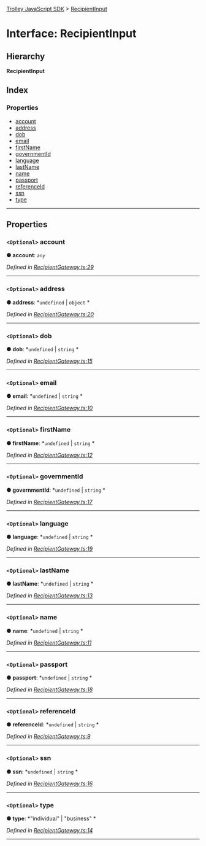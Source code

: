 [Trolley JavaScript SDK](../README.md) > [RecipientInput](../interfaces/recipientinput.md)

# Interface: RecipientInput

## Hierarchy

**RecipientInput**

## Index

### Properties

* [account](recipientinput.md#account)
* [address](recipientinput.md#address)
* [dob](recipientinput.md#dob)
* [email](recipientinput.md#email)
* [firstName](recipientinput.md#firstname)
* [governmentId](recipientinput.md#governmentid)
* [language](recipientinput.md#language)
* [lastName](recipientinput.md#lastname)
* [name](recipientinput.md#name)
* [passport](recipientinput.md#passport)
* [referenceId](recipientinput.md#referenceid)
* [ssn](recipientinput.md#ssn)
* [type](recipientinput.md#type)

---

## Properties

<a id="account"></a>

### `<Optional>` account

**● account**: *`any`*

*Defined in [RecipientGateway.ts:29](https://github.com/Trolley/javascript-sdk/blob/c3121c6/lib/RecipientGateway.ts#L29)*

___
<a id="address"></a>

### `<Optional>` address

**● address**: *`undefined` |
`object`
*

*Defined in [RecipientGateway.ts:20](https://github.com/Trolley/javascript-sdk/blob/c3121c6/lib/RecipientGateway.ts#L20)*

___
<a id="dob"></a>

### `<Optional>` dob

**● dob**: *`undefined` |
`string`
*

*Defined in [RecipientGateway.ts:15](https://github.com/Trolley/javascript-sdk/blob/c3121c6/lib/RecipientGateway.ts#L15)*

___
<a id="email"></a>

### `<Optional>` email

**● email**: *`undefined` |
`string`
*

*Defined in [RecipientGateway.ts:10](https://github.com/Trolley/javascript-sdk/blob/c3121c6/lib/RecipientGateway.ts#L10)*

___
<a id="firstname"></a>

### `<Optional>` firstName

**● firstName**: *`undefined` |
`string`
*

*Defined in [RecipientGateway.ts:12](https://github.com/Trolley/javascript-sdk/blob/c3121c6/lib/RecipientGateway.ts#L12)*

___
<a id="governmentid"></a>

### `<Optional>` governmentId

**● governmentId**: *`undefined` |
`string`
*

*Defined in [RecipientGateway.ts:17](https://github.com/Trolley/javascript-sdk/blob/c3121c6/lib/RecipientGateway.ts#L17)*

___
<a id="language"></a>

### `<Optional>` language

**● language**: *`undefined` |
`string`
*

*Defined in [RecipientGateway.ts:19](https://github.com/Trolley/javascript-sdk/blob/c3121c6/lib/RecipientGateway.ts#L19)*

___
<a id="lastname"></a>

### `<Optional>` lastName

**● lastName**: *`undefined` |
`string`
*

*Defined in [RecipientGateway.ts:13](https://github.com/Trolley/javascript-sdk/blob/c3121c6/lib/RecipientGateway.ts#L13)*

___
<a id="name"></a>

### `<Optional>` name

**● name**: *`undefined` |
`string`
*

*Defined in [RecipientGateway.ts:11](https://github.com/Trolley/javascript-sdk/blob/c3121c6/lib/RecipientGateway.ts#L11)*

___
<a id="passport"></a>

### `<Optional>` passport

**● passport**: *`undefined` |
`string`
*

*Defined in [RecipientGateway.ts:18](https://github.com/Trolley/javascript-sdk/blob/c3121c6/lib/RecipientGateway.ts#L18)*

___
<a id="referenceid"></a>

### `<Optional>` referenceId

**● referenceId**: *`undefined` |
`string`
*

*Defined in [RecipientGateway.ts:9](https://github.com/Trolley/javascript-sdk/blob/c3121c6/lib/RecipientGateway.ts#L9)*

___
<a id="ssn"></a>

### `<Optional>` ssn

**● ssn**: *`undefined` |
`string`
*

*Defined in [RecipientGateway.ts:16](https://github.com/Trolley/javascript-sdk/blob/c3121c6/lib/RecipientGateway.ts#L16)*

___
<a id="type"></a>

### `<Optional>` type

**● type**: *"individual" |
"business"
*

*Defined in [RecipientGateway.ts:14](https://github.com/Trolley/javascript-sdk/blob/c3121c6/lib/RecipientGateway.ts#L14)*

___

